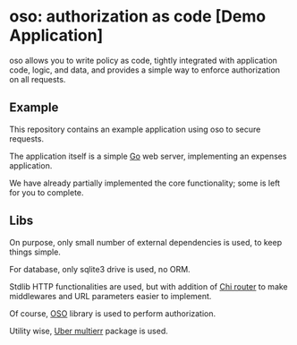 # oso: authorization as code [Demo Application]

oso allows you to write policy as code, tightly integrated
with application code, logic, and data, and provides a simple
way to enforce authorization on all requests.

## Example

This repository contains an example application using oso
to secure requests.

The application itself is a simple [Go](https://golang.org/)
web server, implementing an expenses application.

We have already partially implemented the core functionality;
some is left for you to complete.

## Libs
On purpose, only small number of external dependencies is used, to
keep things simple. 

For database, only sqlite3 drive is used, no ORM.

Stdlib HTTP functionalities are used, but with addition of [Chi router](https://github.com/go-chi/chi)
to make middlewares and URL parameters easier to implement. 

Of course, [OSO](https://github.com/osohq/go-oso) library is used to perform
authorization. 

Utility wise, [Uber multierr](https://github.com/uber-go/multierr) package is used. 